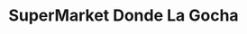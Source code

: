 ---
title: "SuperMarket Donde La Gocha"
url: /vina-del-mar/supermarket-donde-la-gocha/
shop: comodidad
---